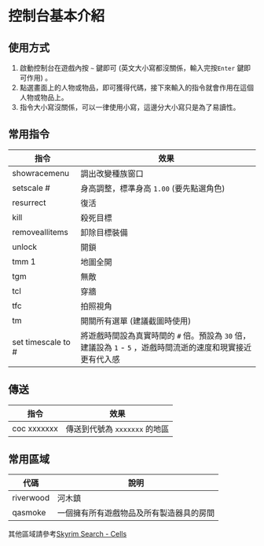 # 控制台基本介紹

## 使用方式

1. 啟動控制台在遊戲內按 `~` 鍵即可 (英文大小寫都沒關係，輸入完按`Enter` 鍵即可作用) 。
2. 點選畫面上的人物或物品，即可獲得代碼，接下來輸入的指令就會作用在這個人物或物品上。
3. 指令大小寫沒關係，可以一律使用小寫，這邊分大小寫只是為了易讀性。

## 常用指令

指令|效果
---|--- 
showracemenu | 調出改變種族窗口
setscale # | 身高調整，標準身高 `1.00` (要先點選角色)
resurrect | 復活
kill | 殺死目標 
removeallitems | 卸除目標裝備
unlock | 開鎖
tmm 1 | 地圖全開
tgm | 無敵
tcl | 穿牆
tfc | 拍照視角
tm | 開關所有選單 (建議截圖時使用)
set timescale to # | 將遊戲時間設為真實時間的 `#` 倍。預設為 `30` 倍，建議設為 `1` - `5` ，遊戲時間流逝的速度和現實接近更有代入感

## 傳送

指令 | 效果
---|---
coc xxxxxxx | 傳送到代號為 `xxxxxxx` 的地區

## 常用區域

代碼|說明
---|---
riverwood | 河木鎮
qasmoke | 一個擁有所有遊戲物品及所有製造器具的房間

其他區域請參考[Skyrim Search - Cells](http://www.skyrimsearch.com/categories/cells/)